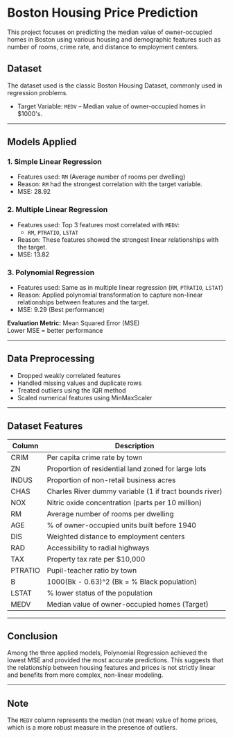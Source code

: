 # Boston Housing Price Prediction

This project focuses on predicting the median value of owner-occupied homes in Boston using various housing and demographic features such as number of rooms, crime rate, and distance to employment centers.

## Dataset

The dataset used is the classic Boston Housing Dataset, commonly used in regression problems.

- Target Variable: `MEDV` – Median value of owner-occupied homes in $1000's.

---

## Models Applied

### 1. Simple Linear Regression  
- Features used: `RM` (Average number of rooms per dwelling)  
- Reason: `RM` had the strongest correlation with the target variable.  
- MSE: 28.92

### 2. Multiple Linear Regression  
- Features used: Top 3 features most correlated with `MEDV`:  
  - `RM`, `PTRATIO`, `LSTAT`  
- Reason: These features showed the strongest linear relationships with the target.  
- MSE: 13.82

### 3. Polynomial Regression  
- Features used: Same as in multiple linear regression (`RM`, `PTRATIO`, `LSTAT`)  
- Reason: Applied polynomial transformation to capture non-linear relationships between features and the target.  
- MSE: 9.29 (Best performance)

**Evaluation Metric:** Mean Squared Error (MSE)  
Lower MSE = better performance

---

## Data Preprocessing

- Dropped weakly correlated features  
- Handled missing values and duplicate rows  
- Treated outliers using the IQR method  
- Scaled numerical features using MinMaxScaler

---

## Dataset Features

| Column   | Description |
|----------|-------------|
| CRIM     | Per capita crime rate by town |
| ZN       | Proportion of residential land zoned for large lots |
| INDUS    | Proportion of non-retail business acres |
| CHAS     | Charles River dummy variable (1 if tract bounds river) |
| NOX      | Nitric oxide concentration (parts per 10 million) |
| RM       | Average number of rooms per dwelling |
| AGE      | % of owner-occupied units built before 1940 |
| DIS      | Weighted distance to employment centers |
| RAD      | Accessibility to radial highways |
| TAX      | Property tax rate per $10,000 |
| PTRATIO  | Pupil-teacher ratio by town |
| B        | 1000(Bk - 0.63)^2 (Bk = % Black population) |
| LSTAT    | % lower status of the population |
| MEDV     | Median value of owner-occupied homes (Target) |

---

## Conclusion

Among the three applied models, Polynomial Regression achieved the lowest MSE and provided the most accurate predictions. This suggests that the relationship between housing features and prices is not strictly linear and benefits from more complex, non-linear modeling.

---

## Note

The `MEDV` column represents the median (not mean) value of home prices, which is a more robust measure in the presence of outliers.